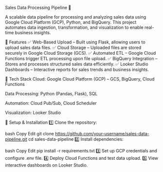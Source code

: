 Sales Data Processing Pipeline 🚀

A scalable data pipeline for processing and analyzing sales data using Google Cloud Platform (GCP), Python, and BigQuery. This project automates data ingestion, transformation, and visualization to enable real-time business insights.

📌 Features
✅ Web-Based Upload – Built using Flask, allowing users to upload sales data files.
✅ Cloud Storage – Uploaded files are stored securely in Google Cloud Storage (GCS).
✅ Automated ETL – Google Cloud Functions trigger ETL processing upon file upload.
✅ BigQuery Integration – Stores and processes structured sales data efficiently.
✅ Looker Studio Dashboards – Interactive reports for sales trends and business insights.

🔧 Tech Stack
Cloud: Google Cloud Platform (GCP) – GCS, BigQuery, Cloud Functions

Data Processing: Python (Pandas, Flask), SQL

Automation: Cloud Pub/Sub, Cloud Scheduler

Visualization: Looker Studio

🚀 Setup & Installation
1️⃣ Clone the repository:

bash
Copy
Edit
git clone https://github.com/your-username/sales-data-pipeline.git
cd sales-data-pipeline
2️⃣ Install dependencies:

bash
Copy
Edit
pip install -r requirements.txt
3️⃣ Set up GCP credentials and configure .env file.
4️⃣ Deploy Cloud Functions and test data upload.
5️⃣ View interactive dashboards on Looker Studio.
